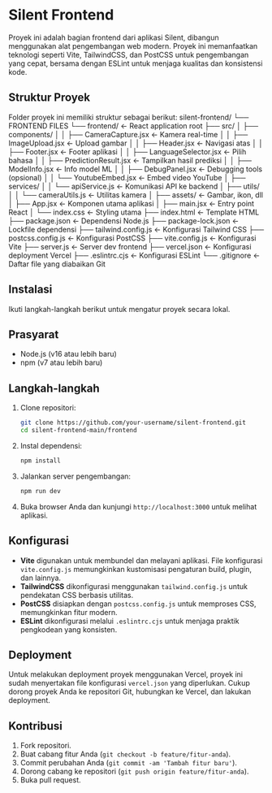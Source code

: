 
# Silent Frontend

Proyek ini adalah bagian frontend dari aplikasi Silent, dibangun menggunakan alat pengembangan web modern. Proyek ini memanfaatkan teknologi seperti Vite, TailwindCSS, dan PostCSS untuk pengembangan yang cepat, bersama dengan ESLint untuk menjaga kualitas dan konsistensi kode.

## Struktur Proyek

Folder proyek ini memiliki struktur sebagai berikut:
silent-frontend/
└── FRONTEND FILES
    └── frontend/                   ← React application root
        ├── src/
        │   ├── components/
        │   │   ├── CameraCapture.jsx     ← Kamera real-time
        │   │   ├── ImageUpload.jsx       ← Upload gambar
        │   │   ├── Header.jsx            ← Navigasi atas
        │   │   ├── Footer.jsx            ← Footer aplikasi
        │   │   ├── LanguageSelector.jsx  ← Pilih bahasa
        │   │   ├── PredictionResult.jsx  ← Tampilkan hasil prediksi
        │   │   ├── ModelInfo.jsx         ← Info model ML
        │   │   ├── DebugPanel.jsx        ← Debugging tools (opsional)
        │   │   └── YoutubeEmbed.jsx      ← Embed video YouTube
        │   ├── services/
        │   │   └── apiService.js         ← Komunikasi API ke backend
        │   ├── utils/
        │   │   └── cameraUtils.js        ← Utilitas kamera
        │   ├── assets/                   ← Gambar, ikon, dll
        │   ├── App.jsx                   ← Komponen utama aplikasi
        │   ├── main.jsx                  ← Entry point React
        │   └── index.css                 ← Styling utama
        ├── index.html                    ← Template HTML
        ├── package.json                  ← Dependensi Node.js
        ├── package-lock.json             ← Lockfile dependensi
        ├── tailwind.config.js            ← Konfigurasi Tailwind CSS
        ├── postcss.config.js             ← Konfigurasi PostCSS
        ├── vite.config.js                ← Konfigurasi Vite
        ├── server.js                     ← Server dev frontend
        ├── vercel.json                   ← Konfigurasi deployment Vercel
        ├── .eslintrc.cjs                 ← Konfigurasi ESLint
        └── .gitignore                    ← Daftar file yang diabaikan Git

        
## Instalasi

Ikuti langkah-langkah berikut untuk mengatur proyek secara lokal.

## Prasyarat

- Node.js (v16 atau lebih baru)
- npm (v7 atau lebih baru)

## Langkah-langkah

1. Clone repositori:
   ```bash
   git clone https://github.com/your-username/silent-frontend.git
   cd silent-frontend-main/frontend
   ```

2. Instal dependensi:
   ```bash
   npm install
   ```

3. Jalankan server pengembangan:
   ```bash
   npm run dev
   ```

4. Buka browser Anda dan kunjungi `http://localhost:3000` untuk melihat aplikasi.

## Konfigurasi

- **Vite** digunakan untuk membundel dan melayani aplikasi. File konfigurasi `vite.config.js` memungkinkan kustomisasi pengaturan build, plugin, dan lainnya.
- **TailwindCSS** dikonfigurasi menggunakan `tailwind.config.js` untuk pendekatan CSS berbasis utilitas.
- **PostCSS** disiapkan dengan `postcss.config.js` untuk memproses CSS, memungkinkan fitur modern.
- **ESLint** dikonfigurasi melalui `.eslintrc.cjs` untuk menjaga praktik pengkodean yang konsisten.

## Deployment

Untuk melakukan deployment proyek menggunakan Vercel, proyek ini sudah menyertakan file konfigurasi `vercel.json` yang diperlukan. Cukup dorong proyek Anda ke repositori Git, hubungkan ke Vercel, dan lakukan deployment.

## Kontribusi

1. Fork repositori.
2. Buat cabang fitur Anda (`git checkout -b feature/fitur-anda`).
3. Commit perubahan Anda (`git commit -am 'Tambah fitur baru'`).
4. Dorong cabang ke repositori (`git push origin feature/fitur-anda`).
5. Buka pull request.


